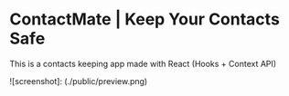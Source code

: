 # ContactMate | Keep Your Contacts Safe

This is a contacts keeping app made with React (Hooks + Context API)

![screenshot]: (./public/preview.png)
